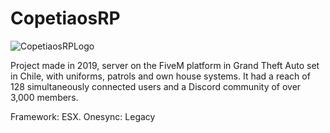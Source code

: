 # CopetiaosRP

![CopetiaosRPLogo](https://user-images.githubusercontent.com/51030210/188247154-9bf26876-2616-4406-b43e-cade26689911.png)

Project made in 2019, server on the FiveM platform in Grand Theft Auto set in Chile, with uniforms, patrols and own house systems. It had a reach of 128 simultaneously connected users and a Discord community of over 3,000 members.


Framework: ESX.
Onesync: Legacy
